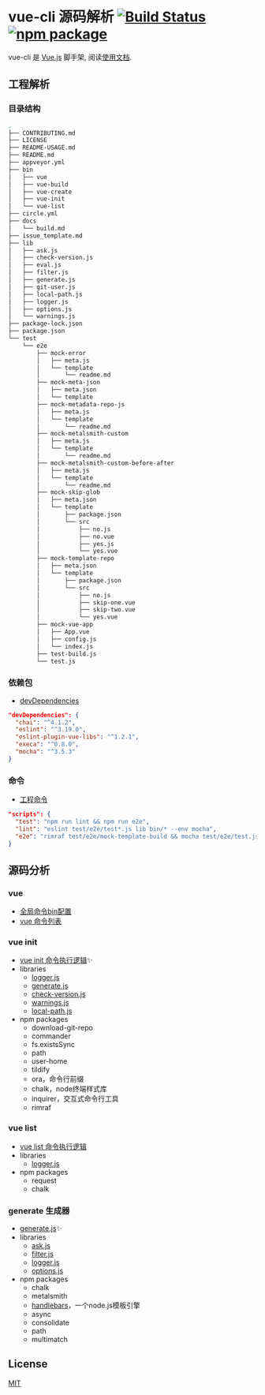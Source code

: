 # vue-cli 源码解析 [![Build Status](https://img.shields.io/circleci/project/vuejs/vue-cli/master.svg)](https://circleci.com/gh/vuejs/vue-cli) [![npm package](https://img.shields.io/npm/v/vue-cli.svg)](https://www.npmjs.com/package/vue-cli)

vue-cli 是 [Vue.js](https://github.com/source-code-analysis/vue) 脚手架, 阅读[使用文档](README-USAGE.md).

## 工程解析
### 目录结构
```bash
.
├── CONTRIBUTING.md
├── LICENSE
├── README-USAGE.md
├── README.md
├── appveyor.yml
├── bin
│   ├── vue
│   ├── vue-build
│   ├── vue-create
│   ├── vue-init
│   └── vue-list
├── circle.yml
├── docs
│   └── build.md
├── issue_template.md
├── lib
│   ├── ask.js
│   ├── check-version.js
│   ├── eval.js
│   ├── filter.js
│   ├── generate.js
│   ├── git-user.js
│   ├── local-path.js
│   ├── logger.js
│   ├── options.js
│   └── warnings.js
├── package-lock.json
├── package.json
└── test
    └── e2e
        ├── mock-error
        │   ├── meta.js
        │   └── template
        │       └── readme.md
        ├── mock-meta-json
        │   ├── meta.json
        │   └── template
        ├── mock-metadata-repo-js
        │   ├── meta.js
        │   └── template
        │       └── readme.md
        ├── mock-metalsmith-custom
        │   ├── meta.js
        │   └── template
        │       └── readme.md
        ├── mock-metalsmith-custom-before-after
        │   ├── meta.js
        │   └── template
        │       └── readme.md
        ├── mock-skip-glob
        │   ├── meta.json
        │   └── template
        │       ├── package.json
        │       └── src
        │           ├── no.js
        │           ├── no.vue
        │           ├── yes.js
        │           └── yes.vue
        ├── mock-template-repo
        │   ├── meta.json
        │   └── template
        │       ├── package.json
        │       └── src
        │           ├── no.js
        │           ├── skip-one.vue
        │           ├── skip-two.vue
        │           └── yes.vue
        ├── mock-vue-app
        │   ├── App.vue
        │   ├── config.js
        │   └── index.js
        ├── test-build.js
        └── test.js
```

### 依赖包
- [devDependencies](package.json#L53-L59)

```json
"devDependencies": {
  "chai": "^4.1.2",
  "eslint": "^3.19.0",
  "eslint-plugin-vue-libs": "^1.2.1",
  "execa": "^0.8.0",
  "mocha": "^3.5.3"
}
```

### 命令
- [工程命令](package.json#L26-L30)

```json
"scripts": {
  "test": "npm run lint && npm run e2e",
  "lint": "eslint test/e2e/test*.js lib bin/* --env mocha",
  "e2e": "rimraf test/e2e/mock-template-build && mocha test/e2e/test.js --slow 1000"
}
```

## 源码分析
### vue
- [全局命令bin配置](package.json#L6-L10)
- [vue 命令列表](bin/vue)

### vue init
- [vue init 命令执行逻辑](bin/vue-init)✨
- libraries
  - [logger.js](lib/logger.js)
  - [generate.js](lib/generate.js)
  - [check-version.js](lib/check-version.js)
  - [warnings.js](lib/warnings.js)
  - [local-path.js](lib/local-path.js)
- npm packages
  - download-git-repo
  - commander
  - fs.existsSync
  - path
  - user-home
  - tildify
  - ora，命令行前缀
  - chalk，node终端样式库
  - inquirer，交互式命令行工具
  - rimraf

### vue list
- [vue list 命令执行逻辑](bin/vue-list)
- libraries
  - [logger.js](lib/logger.js)
- npm packages
  - request
  - chalk

### generate 生成器
- [generate.js](lib/generate.js)✨
- libraries
  - [ask.js](lib/ask.js)
  - [filter.js](lib/filter.js)
  - [logger.js](lib/logger.js)
  - [options.js](lib/options.js)
- npm packages
  - chalk
  - metalsmith
  - [handlebars](https://handlebarsjs.com/zh/)，一个node.js模板引擎
  - async
  - consolidate
  - path
  - multimatch

## License

[MIT](http://opensource.org/licenses/MIT)